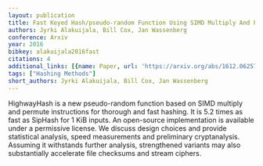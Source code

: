 ```yaml
---
layout: publication
title: Fast Keyed Hash/pseudo-random Function Using SIMD Multiply And Permute
authors: Jyrki Alakuijala, Bill Cox, Jan Wassenberg
conference: Arxiv
year: 2016
bibkey: alakuijala2016fast
citations: 4
additional_links: [{name: Paper, url: 'https://arxiv.org/abs/1612.06257'}]
tags: ["Hashing Methods"]
short_authors: Jyrki Alakuijala, Bill Cox, Jan Wassenberg
---
```

HighwayHash is a new pseudo-random function based on SIMD multiply and
permute instructions for thorough and fast hashing. It is 5.2 times as fast as
SipHash for 1 KiB inputs. An open-source implementation is available under a
permissive license. We discuss design choices and provide statistical analysis,
speed measurements and preliminary cryptanalysis. Assuming it withstands
further analysis, strengthened variants may also substantially accelerate file
checksums and stream ciphers.